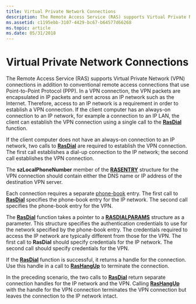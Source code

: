 ```yaml
---
title: Virtual Private Network Connections
description: The Remote Access Service (RAS) supports Virtual Private Network (VPN) connections in addition to conventional remote access connections that use Point-to-Point Protocol (PPP).
ms.assetid: c1195ebb-3107-4429-bc67-b64577d66268
ms.topic: article
ms.date: 05/31/2018
---
```


# Virtual Private Network Connections

The Remote Access Service (RAS) supports Virtual Private Network (VPN) connections in addition to conventional remote access connections that use Point-to-Point Protocol (PPP). In a VPN connection, the VPN packets are encapsulated in IP packets and sent across an IP network such as the Internet. Therefore, access to an IP network is a requirement in order to establish a VPN connection. If the client computer has an always-on connection to an IP network, for example a connection to an IP LAN, the client can establish the VPN connection using a single call to the [**RasDial**](/windows/desktop/api/Ras/nf-ras-rasdiala) function.

If the client computer does not have an always-on connection to an IP network, two calls to [**RasDial**](/windows/desktop/api/Ras/nf-ras-rasdiala) are required to establish the VPN connection. The first call establishes a dial-up connection to the IP network; the second call establishes the VPN connection.

The **szLocalPhoneNumber** member of the [**RASENTRY**](/previous-versions/windows/desktop/legacy/aa377274(v=vs.85)) structure for the VPN connection should contain either the DNS name or IP address of the destination VPN server.

Each connection requires a separate [phone-book](ras-phone-books.md) entry. The first call to [**RasDial**](/windows/desktop/api/Ras/nf-ras-rasdiala) specifies the phone-book entry for the IP network. The second call specifies the phone-book entry for the VPN.

The [**RasDial**](/windows/desktop/api/Ras/nf-ras-rasdiala) function takes a pointer to a [**RASDIALPARAMS**](/previous-versions/windows/desktop/legacy/aa377238(v=vs.85)) structure as a parameter. This structure specifies the authentication credentials to use for the network specified by the phone-book entry. The credentials required to access the IP network are typically different from those for the VPN. The first call to **RasDial** should specify credentials for the IP network. The second call should specify credentials for the VPN.

If the [**RasDial**](/windows/desktop/api/Ras/nf-ras-rasdiala) function is successful, it returns a handle for the connection. Use this handle in a call to [**RasHangUp**](/windows/desktop/api/Ras/nf-ras-rashangupa) to terminate the connection.

In the preceding scenario, the two calls to [**RasDial**](/windows/desktop/api/Ras/nf-ras-rasdiala) return separate connection handles for the IP network and the VPN. Calling [**RasHangUp**](/windows/desktop/api/Ras/nf-ras-rashangupa) with the handle for the VPN connection terminates the VPN connection but leaves the connection to the IP network intact.

 

 